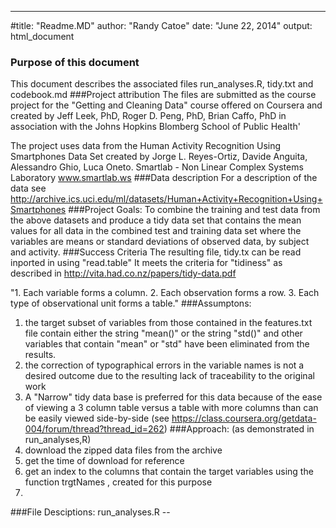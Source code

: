 ---
#title: "Readme.MD"
author: "Randy Catoe"
date: "June 22, 2014"
output: html_document

### Purpose of this document
This document describes the associated files run_analyses.R, tidy.txt and codebook.md
###Project attribution
The files are submitted as the course project for  the "Getting and Cleaning Data" course offered on Coursera and created by Jeff Leek, PhD, Roger D. Peng, PhD, Brian Caffo, PhD in association with the Johns Hopkins Blomberg School of Public Health'</P>
The project uses data from the Human Activity Recognition Using Smartphones Data Set created by Jorge L. Reyes-Ortiz, Davide Anguita, Alessandro Ghio, Luca Oneto.
Smartlab - Non Linear Complex Systems Laboratory
www.smartlab.ws 
###Data description
For a description of the data see http://archive.ics.uci.edu/ml/datasets/Human+Activity+Recognition+Using+Smartphones
###Project Goals:
To combine the training and test data from the above datasets and produce a tidy data set that contains the mean values for all data in the combined test and training data set where the variables are means or standard deviations of observed data, by subject and activity. 
###Success Criteria
The resulting file, tidy.tx can be read inported in using "read.table" It meets the criteria for "tidiness" as described in http://vita.had.co.nz/papers/tidy-data.pdf

"1. Each variable forms a column.
  2. Each observation forms a row.
  3. Each type of observational unit forms a table."
###Assumptons:
  1. the target subset of variables from those contained in the features.txt file contain either the string "mean()" or the string "std()" and other variables that contain "mean" or "std" have been eliminated from the results.
  2. the correction of typographical errors in the variable names is not a desired outcome due to the resulting lack of traceability to the original work
  3. A "Narrow" tidy data base is preferred for this data because of the ease of viewing a 3 column table versus a table with more columns than can be easily viewed side-by-side (see https://class.coursera.org/getdata-004/forum/thread?thread_id=262)
###Approach: (as demonstrated in run_analyses,R)
  1. download the zipped data files from the archive
  2. get the time of download for reference
  3. get an index to the columns that contain the target variables using  the function trgtNames , created for this purpose 
  4. 
###File Desciptions:
run_analyses.R -- 